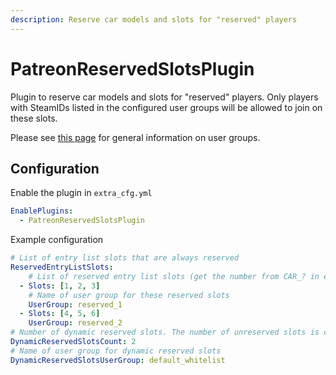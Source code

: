 ```yaml
---
description: Reserve car models and slots for "reserved" players
---
```


# PatreonReservedSlotsPlugin
Plugin to reserve car models and slots for "reserved" players. Only players with SteamIDs listed in the configured user groups will be allowed to join on these slots.  

Please see [this page](../assettoserver-hub/user-groups.md) for general information on user groups.

## Configuration
Enable the plugin in `extra_cfg.yml`
```yaml title="extra_cfg.yml"
EnablePlugins:
  - PatreonReservedSlotsPlugin
```
Example configuration
```yaml title="plugin_patreon_reserved_slots_cfg.yml"
# List of entry list slots that are always reserved
ReservedEntryListSlots:
    # List of reserved entry list slots (get the number from CAR_? in entry_list.ini)
  - Slots: [1, 2, 3]
    # Name of user group for these reserved slots
    UserGroup: reserved_1
  - Slots: [4, 5, 6]
    UserGroup: reserved_2
# Number of dynamic reserved slots. The number of unreserved slots is calculated like this: Total slots - Fixed AI slots - Reserved entry list slots - Dynamic reserved slots
DynamicReservedSlotsCount: 2
# Name of user group for dynamic reserved slots
DynamicReservedSlotsUserGroup: default_whitelist
```
